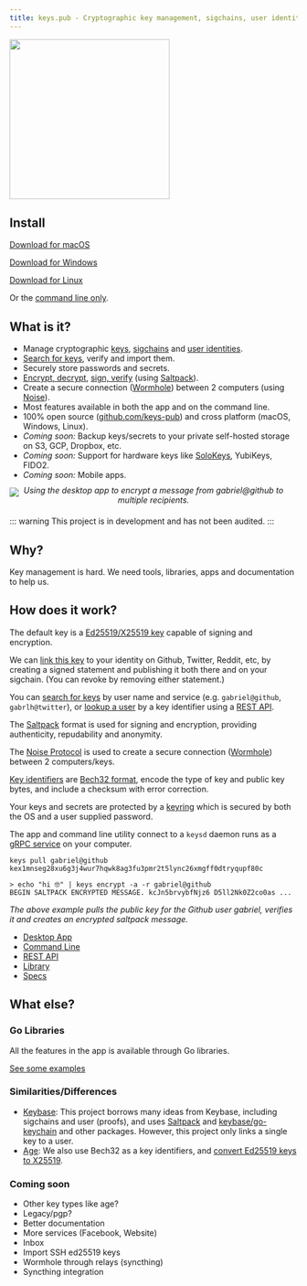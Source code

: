 ```yaml
---
title: keys.pub - Cryptographic key management, sigchains, user identities, signing, encryption, password manager.
---
```


<img src="./logo.png" width="280"/>

## Install

[Download for macOS](https://github.com/keys-pub/app/releases/download/v0.0.37/Keys-0.0.37.dmg)

[Download for Windows](https://github.com/keys-pub/app/releases/download/v0.0.37/Keys-0.0.37.msi)

[Download for Linux](https://github.com/keys-pub/app/releases/download/v0.0.37/Keys-0.0.37.AppImage)

Or the [command line only](/docs/cli/install.md).

## What is it?

- Manage cryptographic [keys](/docs/specs/keys.md), [sigchains](/docs/specs/sigchain.md) and [user identities](/docs/specs/user.md).
- [Search for keys](/docs/restapi/user.md#get-user-search), verify and import them.
- Securely store passwords and secrets.
- [Encrypt, decrypt](/docs/cli/encrypt.md), [sign, verify](/docs/cli/sign.md) (using [Saltpack](https://saltpack.org)).
- Create a secure connection ([Wormhole](/docs/specs/wormhole.html)) between 2 computers (using [Noise](https://noiseprotocol.org/)).
- Most features available in both the app and on the command line.
- 100% open source ([github.com/keys-pub](http://github.com/keys-pub)) and cross platform (macOS, Windows, Linux).
- _Coming soon:_ Backup keys/secrets to your private self-hosted storage on S3, GCP, Dropbox, etc.
- _Coming soon:_ Support for hardware keys like [SoloKeys](https://solokeys.com/), YubiKeys, FIDO2.
- _Coming soon:_ Mobile apps.

<img src="./app-encrypt.jpg"/>

<div style="margin-top: -20px; margin-bottom: 20px; font-style: italic; text-align: center">Using the desktop app to encrypt a message from gabriel@github to multiple recipients.</div>

::: warning
This project is in development and has not been audited.
:::

## Why?

Key management is hard. We need tools, libraries, apps and documentation to help us.

## How does it work?

The default key is a [Ed25519/X25519 key](/docs/specs/keys.md) capable of signing and encryption.

We can [link this key](/docs/specs/user.md) to your identity on Github, Twitter, Reddit, etc, by creating a signed statement and publishing it both there and on your sigchain. (You can revoke by removing either statement.)

You can [search for keys](/docs/restapi/user.md#get-user-search) by user name and service (e.g. `gabriel@github`, `gabrlh@twitter`), or [lookup a user](/docs/restapi/user.md#get-user-kid) by a key identifier using a [REST API](/docs/restapi-index.html).

The [Saltpack](https://saltpack.org) format is used for signing and encryption, providing authenticity, repudability and anonymity.

The [Noise Protocol](https://noiseprotocol.org/) is used to create a secure connection ([Wormhole](/docs/specs/wormhole.html)) between 2 computers/keys.

[Key identifiers](/docs/specs/kid.md) are [Bech32 format](https://github.com/bitcoin/bips/blob/master/bip-0173.mediawiki), encode the type of key and public key bytes, and include a checksum with error correction.

Your keys and secrets are protected by a [keyring](/docs/specs/keyring.md) which is secured by both the OS and a user supplied password.

The app and command line utility connect to a `keysd` daemon runs as a [gRPC service](/docs/specs/service.md) on your computer.

```shell
keys pull gabriel@github
kex1mnseg28xu6g3j4wur7hqwk8ag3fu3pmr2t5lync26xmgff0dtryqupf80c

> echo "hi 🤓" | keys encrypt -a -r gabriel@github
BEGIN SALTPACK ENCRYPTED MESSAGE. kcJn5brvybfNjz6 D5ll2Nk0Z2co0as ...
```

_The above example pulls the public key for the Github user gabriel, verifies it and creates an encrypted saltpack message._

- [Desktop App](/docs/desktop/install.md)
- [Command Line](/docs/cli-index.md)
- [REST API](/docs/restapi-index.md)
- [Library](/docs/lib-index.md)
- [Specs](/docs/specs-index.md)

## What else?

### Go Libraries

All the features in the app is available through Go libraries.

[See some examples](/docs/lib-index.md)

### Similarities/Differences

- [Keybase](https://keybase.io): This project borrows many ideas from Keybase, including sigchains and user (proofs), and uses [Saltpack](https://saltpack.org) and [keybase/go-keychain](https://github.com/keybase/go-keychain) and other packages.
  However, this project only links a single key to a user.
- [Age](https://github.com/FiloSottile/age): We also use Bech32 as a key identifiers, and [convert Ed25519 keys to X25519](https://blog.filippo.io/using-ed25519-keys-for-encryption/).

### Coming soon

- Other key types like age?
- Legacy/pgp?
- Better documentation
- More services (Facebook, Website)
- Inbox
- Import SSH ed25519 keys
- Wormhole through relays (syncthing)
- Syncthing integration
